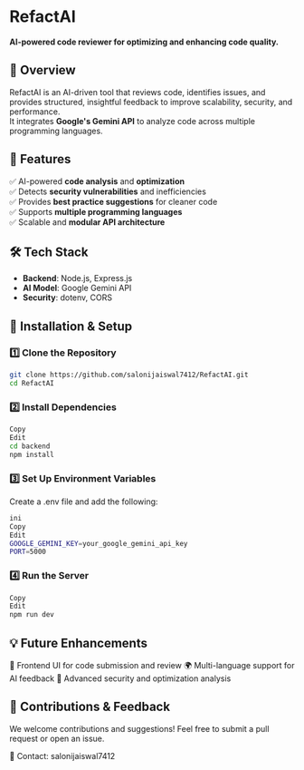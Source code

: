 # RefactAI  
**AI-powered code reviewer for optimizing and enhancing code quality.**  

## 🔹 Overview  
RefactAI is an AI-driven tool that reviews code, identifies issues, and provides structured, insightful feedback to improve scalability, security, and performance.  
It integrates **Google's Gemini API** to analyze code across multiple programming languages.  

## 📌 Features  
✅ AI-powered **code analysis** and **optimization**  
✅ Detects **security vulnerabilities** and inefficiencies  
✅ Provides **best practice suggestions** for cleaner code  
✅ Supports **multiple programming languages**  
✅ Scalable and **modular API architecture**  

## 🛠️ Tech Stack  
- **Backend**: Node.js, Express.js  
- **AI Model**: Google Gemini API  
- **Security**: dotenv, CORS  

## 🚀 Installation & Setup  

### 1️⃣ Clone the Repository  
```sh
git clone https://github.com/salonijaiswal7412/RefactAI.git
cd RefactAI
```
### 2️⃣ Install Dependencies
```sh
Copy
Edit
cd backend
npm install
```
### 3️⃣ Set Up Environment Variables
Create a .env file and add the following:
```sh
ini
Copy
Edit
GOOGLE_GEMINI_KEY=your_google_gemini_api_key
PORT=5000
```
### 4️⃣ Run the Server
```sh
Copy
Edit
npm run dev
```

## 💡 Future Enhancements
🚀 Frontend UI for code submission and review
🌍 Multi-language support for AI feedback
🔐 Advanced security and optimization analysis

## 🤝 Contributions & Feedback
We welcome contributions and suggestions! Feel free to submit a pull request or open an issue.

📧 Contact: salonijaiswal7412

